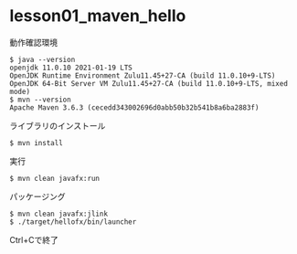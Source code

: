 # lesson01_maven_hello

動作確認環境
```
$ java --version
openjdk 11.0.10 2021-01-19 LTS
OpenJDK Runtime Environment Zulu11.45+27-CA (build 11.0.10+9-LTS)
OpenJDK 64-Bit Server VM Zulu11.45+27-CA (build 11.0.10+9-LTS, mixed mode)
$ mvn --version
Apache Maven 3.6.3 (cecedd343002696d0abb50b32b541b8a6ba2883f)
```

ライブラリのインストール
```
$ mvn install
```

実行
```
$ mvn clean javafx:run
```

パッケージング
```
$ mvn clean javafx:jlink
$ ./target/hellofx/bin/launcher
```

Ctrl+Cで終了
